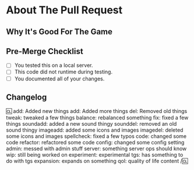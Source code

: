 <!-- FILLING OUT THIS FORM PROPERLY AND ADDING A PROPER CHANGELOG SECTION IS **NECESSARY** FOR PULL REQUESTS. IF THE INFORMATION IS NOT PROVIDED YOUR PR WILL NOT BE CONSIDERED FOR MERGING -->

<!-- Write **BELOW** The Headers and **ABOVE** The comments else it may not be viewable. -->
<!-- You can view Contributing.MD for a detailed description of the pull request process. -->

# About The Pull Request

<!-- Describe The Pull Request. Please be sure every change is documented or this can delay review and even discourage maintainers from merging your PR! -->
<!-- If your PR is related to one of our discord suggestions, please add the number of this suggestion to this section. Or if you may, the message link of said suggestion-->

## Why It's Good For The Game

<!-- Please add a short description of why you think these changes would benefit the game. If you can't justify it in words, it might not be worth adding. -->

## Pre-Merge Checklist
<!-- Don't bother filling these in while creating your Pull Request, just click the checkboxes after the Pull Request is opened and you are redirected to the page. -->
- [ ] You tested this on a local server.
- [ ] This code did not runtime during testing.
- [ ] You documented all of your changes.
<!-- Neither the compiler nor workflow checks are perfect at detecting runtimes and errors. It is important to test your code/feature/fix locally. -->

## Changelog

:cl:
add: Added new things
add: Added more things
del: Removed old things
tweak: tweaked a few things
balance: rebalanced something
fix: fixed a few things
soundadd: added a new sound thingy
sounddel: removed an old sound thingy
imageadd: added some icons and images
imagedel: deleted some icons and images
spellcheck: fixed a few typos
code: changed some code
refactor: refactored some code
config: changed some config setting
admin: messed with admin stuff
server: something server ops should know
wip: still being worked on
experiment: experimental
tgs: has something to do with tgs
expansion: expands on something
qol: quality of life content
/:cl:

<!-- Both :cl:'s are required for the changelog to work! You can put your name to the right of the first :cl: if you want to overwrite your GitHub username as author ingame. -->
<!-- You can use multiple of the same prefix (they're only used for the icon ingame) and delete the unneeded ones. Despite some of the tags, changelogs should generally represent how a player might be affected by the changes rather than a summary of the PR's contents. -->
